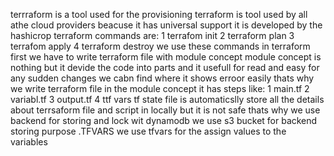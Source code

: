 terrraform is a tool used for the provisioning 
terraform is tool used by all athe cloud providers beacuse it has universal support
it is developed by the hashicrop
terraform commands are:
                       1 terrafom init
                       2 terraform plan 
                       3 terrafom apply
                       4 terraform destroy
we use these commands in terraform
first we have to write terraform file with module concept
module concept is nothing but it devide the code into parts and it usefull for read and easy for any sudden changes we cabn find where it shows erroor easily thats why we write terraform file in the module concept
it has steps like:
                  1 main.tf
                  2 variabl.tf
                  3 output.tf
                  4 ttf vars
tf state file is automaticslly store all the details about terrsaform file and script in locally
but it is not safe thats why we use backend for storing and lock wit dynamodb
we use s3 bucket for backend storing purpose
.TFVARS we use tfvars for the assign values to the variables 
                  
